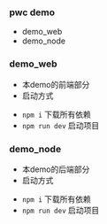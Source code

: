 ### pwc demo
* demo_web
* demo_node

### demo_web
* 本demo的前端部分
* 启动方式
+ `npm i` 下载所有依赖
+ `npm run dev` 启动项目

### demo_node
* 本demo的后端部分
* 启动方式
+ `npm i` 下载所有依赖
+ `npm run dev` 启动项目